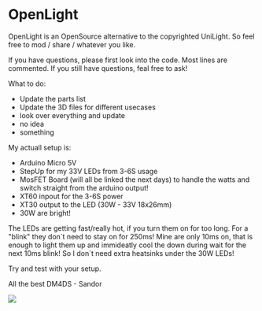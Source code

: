 # OpenLight
OpenLight is an OpenSource alternative to the copyrighted UniLight.
So feel free to mod / share / whatever you like.


If you have questions, please first look into the code. Most lines are commented.
If you still have questions, feal free to ask!

What to do:
- Update the parts list
- Update the 3D files for different usecases
- look over everything and update
- no idea
- something

My actuall setup is:
- Arduino Micro 5V
- StepUp for my 33V LEDs from 3-6S usage
- MosFET Board (will all be linked the next days) to handle the watts and switch straight from the arduino output!
- XT60 inpout for the 3-6S power
- XT30 output to the LED (30W - 33V 18x26mm)
- 30W are bright!

The LEDs are getting fast/really hot, if you turn them on for too long. For a "blink" they don´t need to stay on for 250ms!
Mine are only 10ms on, that is enough to light them up and immideatly cool the down during wait for the next 10ms blink!
So I don´t need extra heatsinks under the 30W LEDs!

Try and test with your setup.

All the best
DM4DS - Sandor


![](https://komarev.com/ghpvc/?username=DM4DS)
